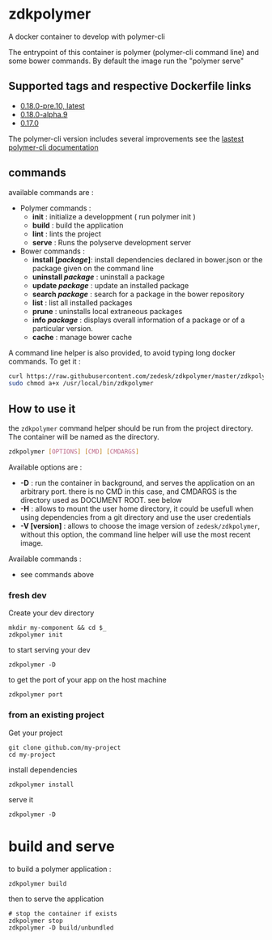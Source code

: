 # zdkpolymer

A docker container to develop with polymer-cli

The entrypoint of this container is polymer (polymer-cli command line) and some bower commands. By default the image run the "polymer serve"

## Supported tags and respective Dockerfile links

 - [0.18.0-pre.10, latest][3]
 - [0.18.0-alpha.9][2]
 - [0.17.0][1]

The polymer-cli version includes several improvements see the [lastest polymer-cli documentation][polymer-cli-doc]

## commands

available commands are :

  - Polymer commands :
    - __init__ : initialize a developpment ( run polymer init )
    - __build__ : build the application
    - __lint__ : lints the project
    - __serve__ : Runs the polyserve development server
  - Bower commands :
    - __install [_package_]__: install dependencies declared in bower.json or the package given on the command line
    - __uninstall _package___ : uninstall a package
    - __update _package___ : update an installed package
    - __search _package___ : search for a package in the bower repository
    - __list__ : list all installed packages
    - __prune__ : uninstalls local extraneous packages
    - __info _package___ : displays overall information of a package or of a particular version.
    - __cache__ : manage bower cache

A command line helper is also provided, to avoid typing long docker commands. To get it :

```bash
curl https://raw.githubusercontent.com/zedesk/zdkpolymer/master/zdkpolymer |sudo tee /usr/local/bin/zdkpolymer > /dev/null
sudo chmod a+x /usr/local/bin/zdkpolymer
```

## How to use it

the `zdkpolymer` command helper should be run from the project directory. The container will be named as the directory.

```bash
zdkpolymer [OPTIONS] [CMD] [CMDARGS]
```

Available options are :

 - __-D__ : run the container in background, and serves the application on an arbitrary port. there is no CMD in this case, and CMDARGS is the directory used as DOCUMENT ROOT. see below
 - __-H__ : allows to mount the user home directory, it could be usefull when using dependencies from a git directory and use the user credentials
 - __-V [version]__ : allows to choose the image version of `zedesk/zdkpolymer`, without this option, the command line helper will use the most recent image.

Available commands :

  - see commands above

### fresh dev

Create your dev directory

    mkdir my-component && cd $_
    zdkpolymer init

to start serving your dev

    zdkpolymer -D

to get the port of your app on the host machine

    zdkpolymer port

### from an existing project

Get your project

    git clone github.com/my-project
    cd my-project

install dependencies

    zdkpolymer install

serve it

    zdkpolymer -D

# build and serve

to build a polymer application :

    zdkpolymer build

then to serve the application

    # stop the container if exists
    zdkpolymer stop
    zdkpolymer -D build/unbundled

[1]: https://github.com/zedesk/zdkpolymer/blob/v0.17.0/Dockerfile
[2]: https://github.com/zedesk/zdkpolymer/blob/v0.18.0-alpha.9/Dockerfile
[3]: https://github.com/zedesk/zdkpolymer/blob/0.18.0-pre.10/Dockerfile
[polymer-cli-doc]: https://github.com/Polymer/docs/blob/ff74953fa93ad41d659a6f5a14c5f7072368edbd/app/2.0/docs/tools/polymer-json.md#builds
